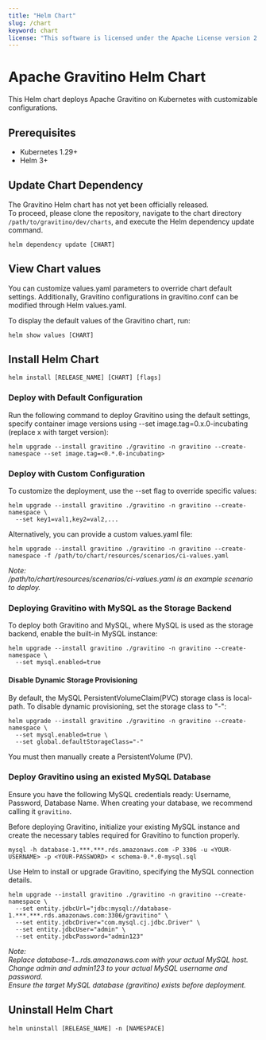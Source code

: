 ```yaml
---
title: "Helm Chart"
slug: /chart
keyword: chart
license: "This software is licensed under the Apache License version 2."
---
```


# Apache Gravitino Helm Chart

This Helm chart deploys Apache Gravitino on Kubernetes with customizable configurations.

## Prerequisites

- Kubernetes 1.29+
- Helm 3+

## Update Chart Dependency

The Gravitino Helm chart has not yet been officially released.   
To proceed, please clone the repository, navigate to the chart directory `/path/to/gravitino/dev/charts`, and execute the Helm dependency update command.

```console
helm dependency update [CHART]
```

## View Chart values

You can customize values.yaml parameters to override chart default settings. Additionally, Gravitino configurations in gravitino.conf can be modified through Helm values.yaml.

To display the default values of the Gravitino chart, run:

```console
helm show values [CHART]
```

## Install Helm Chart

```console
helm install [RELEASE_NAME] [CHART] [flags]
```

### Deploy with Default Configuration

Run the following command to deploy Gravitino using the default settings, specify container image versions using --set image.tag=0.x.0-incubating (replace x with target version):

```console
helm upgrade --install gravitino ./gravitino -n gravitino --create-namespace --set image.tag=<0.*.0-incubating>
```

### Deploy with Custom Configuration

To customize the deployment, use the --set flag to override specific values:

```console
helm upgrade --install gravitino ./gravitino -n gravitino --create-namespace \
  --set key1=val1,key2=val2,...
```

Alternatively, you can provide a custom values.yaml file:

```console
helm upgrade --install gravitino ./gravitino -n gravitino --create-namespace -f /path/to/chart/resources/scenarios/ci-values.yaml
```

_Note: \
/path/to/chart/resources/scenarios/ci-values.yaml is an example scenario to deploy._

### Deploying Gravitino with MySQL as the Storage Backend

To deploy both Gravitino and MySQL, where MySQL is used as the storage backend, enable the built-in MySQL instance:

```console
helm upgrade --install gravitino ./gravitino -n gravitino --create-namespace \
  --set mysql.enabled=true
```

#### Disable Dynamic Storage Provisioning

By default, the MySQL PersistentVolumeClaim(PVC) storage class is local-path. To disable dynamic provisioning, set the storage class to "-":

```console
helm upgrade --install gravitino ./gravitino -n gravitino --create-namespace \
  --set mysql.enabled=true \
  --set global.defaultStorageClass="-"
```

You must then manually create a PersistentVolume (PV).

### Deploy Gravitino using an existed MySQL Database

Ensure you have the following MySQL credentials ready: Username, Password, Database Name. When creating your database, we recommend calling it `gravitino`.

Before deploying Gravitino, initialize your existing MySQL instance and create the necessary tables required for Gravitino to function properly.

```console
mysql -h database-1.***.***.rds.amazonaws.com -P 3306 -u <YOUR-USERNAME> -p <YOUR-PASSWORD> < schema-0.*.0-mysql.sql
```

Use Helm to install or upgrade Gravitino, specifying the MySQL connection details.

```console
helm upgrade --install gravitino ./gravitino -n gravitino --create-namespace \
  --set entity.jdbcUrl="jdbc:mysql://database-1.***.***.rds.amazonaws.com:3306/gravitino" \
  --set entity.jdbcDriver="com.mysql.cj.jdbc.Driver" \
  --set entity.jdbcUser="admin" \
  --set entity.jdbcPassword="admin123"
```

_Note: \
Replace database-1.***.***.rds.amazonaws.com with your actual MySQL host. \
Change admin and admin123 to your actual MySQL username and password. \
Ensure the target MySQL database (gravitino) exists before deployment._

## Uninstall Helm Chart

```console
helm uninstall [RELEASE_NAME] -n [NAMESPACE]
```